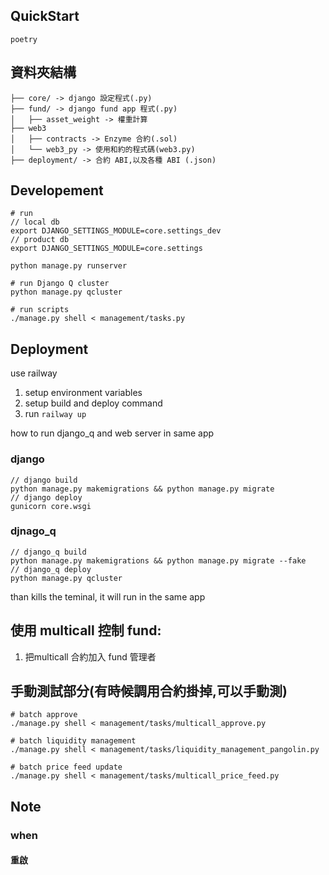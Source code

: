 ## QuickStart
```
poetry 

```

## 資料夾結構
```
├── core/ -> django 設定程式(.py)
├── fund/ -> django fund app 程式(.py)
│   ├── asset_weight -> 權重計算
├── web3
│   ├── contracts -> Enzyme 合約(.sol)
│   └── web3_py -> 使用和約的程式碼(web3.py)
├── deployment/ -> 合約 ABI,以及各種 ABI (.json)
```

## Developement
```
# run 
// local db
export DJANGO_SETTINGS_MODULE=core.settings_dev
// product db
export DJANGO_SETTINGS_MODULE=core.settings

python manage.py runserver

# run Django Q cluster
python manage.py qcluster

# run scripts
./manage.py shell < management/tasks.py
```

## Deployment
use railway
1. setup environment variables
2. setup build and deploy command
3. run `railway up`

how to run django_q and web server in same app
### django
```
// django build
python manage.py makemigrations && python manage.py migrate
// django deploy
gunicorn core.wsgi
```
### djnago_q
```
// django_q build
python manage.py makemigrations && python manage.py migrate --fake
// django_q deploy
python manage.py qcluster
```
than kills the teminal, it will run in the same app

## 使用 multicall 控制 fund:
1. 把multicall 合約加入 fund 管理者



## 手動測試部分(有時候調用合約掛掉,可以手動測)
```
# batch approve
./manage.py shell < management/tasks/multicall_approve.py

# batch liquidity management
./manage.py shell < management/tasks/liquidity_management_pangolin.py

# batch price feed update
./manage.py shell < management/tasks/multicall_price_feed.py         

```

## Note
### when
#### 重啟

